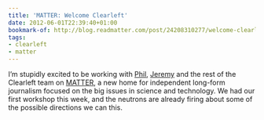 ```yaml
---
title: 'MATTER: Welcome Clearleft'
date: 2012-06-01T22:39:40+01:00
bookmark-of: http://blog.readmatter.com/post/24208310277/welcome-clearleft
tags:
- clearleft
- matter
---
```

I’m stupidly excited to be working with [Phil][1], [Jeremy][2] and the rest of the Clearleft team on [MATTER][3], a new home for independent long-form journalism focused on the big issues in science and technology. We had our first workshop this week, and the neutrons are already firing about some of the possible directions we can this.

[1]: https://www.gyford.com
[2]: https://adactio.com/
[3]: http://readmatter.com/
